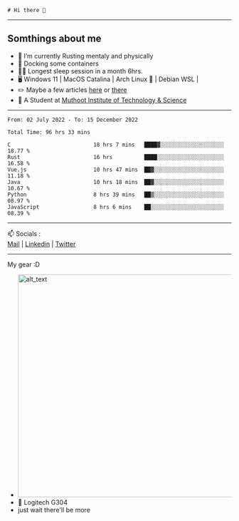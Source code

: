 ```
# Hi there 👋
```

---

## Somthings about me


- 🌱 I’m currently Rusting mentaly and physically
- 🐋 Docking some containers
- 😶‍🌫️ Longest sleep session in a month 6hrs.
- 🖥️ Windows 11 | MacOS Catalina | Arch Linux 🦩 | Debian WSL |
- ✏️ Maybe a few articles [here](https://medium.com/@advaithnarayanan8) or [there](https://medium.com/@advaithnarayanan8)
- 📑 A Student at [Muthoot Institute of Technology & Science](https://mgmits.ac.in/)



---

<!--START_SECTION:waka-->

```text
From: 02 July 2022 - To: 15 December 2022

Total Time: 96 hrs 33 mins

C                          18 hrs 7 mins   ████▓░░░░░░░░░░░░░░░░░░░░   18.77 %
Rust                       16 hrs          ████░░░░░░░░░░░░░░░░░░░░░   16.58 %
Vue.js                     10 hrs 47 mins  ██▓░░░░░░░░░░░░░░░░░░░░░░   11.18 %
Java                       10 hrs 18 mins  ██▓░░░░░░░░░░░░░░░░░░░░░░   10.67 %
Python                     8 hrs 39 mins   ██▒░░░░░░░░░░░░░░░░░░░░░░   08.97 %
JavaScript                 8 hrs 6 mins    ██░░░░░░░░░░░░░░░░░░░░░░░   08.39 %
```

<!--END_SECTION:waka-->

---

📫 Socials :<br>
[Mail](mailto:advaithnarayanan8@gmail.com) | [Linkedin](https://www.linkedin.com/in/advaith-narayanan-a72152214/) | [Twitter](https://twitter.com/advaithnarayan)


--- 
My gear :D

- [<img alt="alt_text" width="500px" src="https://valid.x86.fr/cache/banner/xv24bv-6.png" />](https://valid.x86.fr/xv24bv)
- 🐁 Logitech G304
- just wait there'll be more
